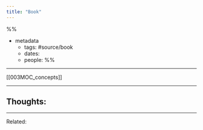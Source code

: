 ```yaml
---
title: "Book"
---
```

%%
- metadata
	- tags: #source/book
	- dates:
	- people: 
%%

---
[[003MOC_concepts]]

----
## Thoughts:

----
Related:
